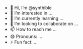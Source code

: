 - 👋 Hi, I’m @synthible
- 👀 I’m interested in ...
- 🌱 I’m currently learning ...
- 💞️ I’m looking to collaborate on ...
- 📫 How to reach me ...
- 😄 Pronouns: ...
- ⚡ Fun fact: ...

<!---
synthible/synthible is a ✨ special ✨ repository because its `README.md` (this file) appears on your GitHub profile.
You can click the Preview link to take a look at your changes.
--->
